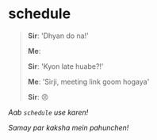# schedule

> **Sir**: 'Dhyan do na!'
>
> **Me**:
>
> **Sir**: 'Kyon late huabe?!'
>
> **Me**: 'Sirji, meeting link goom hogaya'
>
> **Sir**: 😠

*Aab `schedule` use karen!*

*Samay par kaksha mein pahunchen!*
